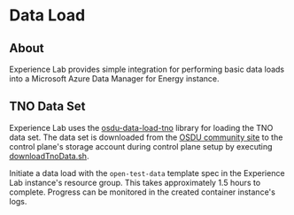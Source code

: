 # Data Load

## About

Experience Lab provides simple integration for performing basic data loads into a Microsoft Azure Data Manager for Energy instance.

## TNO Data Set

Experience Lab uses the [osdu-data-load-tno](https://github.com/Azure/osdu-data-load-tno) library for loading the TNO data set. The data set is downloaded from the [OSDU community site](https://community.opengroup.org/osdu/platform/data-flow/data-loading/open-test-data) to the control plane's storage account during control plane setup by executing [downloadTnoData.sh](./open-test-data/downloadTnoData.sh).

Initiate a data load with the ```open-test-data``` template spec in the Experience Lab instance's resource group. This takes approximately 1.5 hours to complete. Progress can be monitored in the created container instance's logs.
